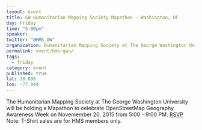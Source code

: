 ```yaml
---
layout: event
title: GW Humanitarian Mapping Society Mapathon - Washington, DC
day: Friday
time: "5:00pm"
speaker: 
twitter: "@HMS_GW"
organization: Humanitarian Mapping Society at The George Washington University 
permalink: event/hms-gwu/
tags: 
  - friday
category: event
published: true
lat: 38.896
lon: -77.044
---
```


The Humanitarian Mapping Society at The George Washington University will be holding a Mapathon to celebrate OpenStreetMap Geography Awareness Week on Novemember 20, 2015 from 5:00 - 9:00 PM. 
[RSVP]( http://goo.gl/forms/jPlnWHwx26) Note: T-Shirt sales are for HMS members only.
